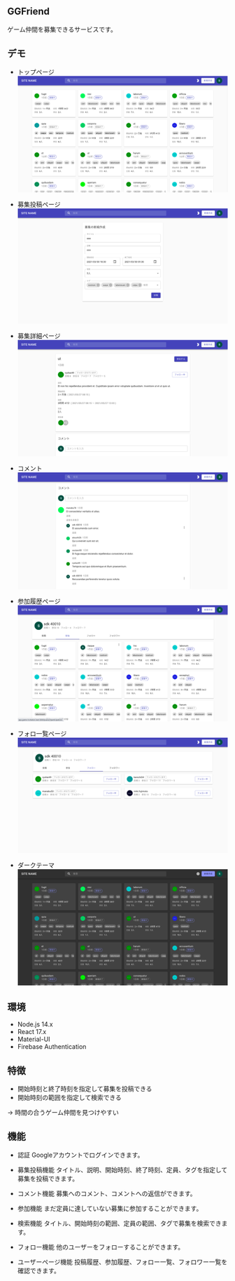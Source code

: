 ## GGFriend
ゲーム仲間を募集できるサービスです。

## デモ
- トップページ
    ![トップページ](https://raw.githubusercontent.com/sdk40010/game-invitation-frontend/images/top.png)

- 募集投稿ページ
    ![募集投稿ページ](https://raw.githubusercontent.com/sdk40010/game-invitation-frontend/images/newInvitation.png)

- 募集詳細ページ
    ![募集詳細ページ](https://raw.githubusercontent.com/sdk40010/game-invitation-frontend/images/showInvitation.png)

- コメント
    ![コメント](https://raw.githubusercontent.com/sdk40010/game-invitation-frontend/images/comment.png)

- 参加履歴ページ
    ![募集詳細ページ](https://raw.githubusercontent.com/sdk40010/game-invitation-frontend/images/history.png)

- フォロ一覧ページ
    ![フォロー一覧ページ](https://raw.githubusercontent.com/sdk40010/game-invitation-frontend/images/followings.png)

- ダークテーマ
    ![ダークテーマ](https://raw.githubusercontent.com/sdk40010/game-invitation-frontend/images/darkTheme.png)

## 環境
- Node.js 14.x
- React 17.x
- Material-UI
- Firebase Authentication

## 特徴
- 開始時刻と終了時刻を指定して募集を投稿できる
- 開始時刻の範囲を指定して検索できる

→ 時間の合うゲーム仲間を見つけやすい

## 機能
- 認証
    Googleアカウントでログインできます。

- 募集投稿機能
    タイトル、説明、開始時刻、終了時刻、定員、タグを指定して募集を投稿できます。

- コメント機能
    募集へのコメント、コメントへの返信ができます。

- 参加機能
    まだ定員に達していない募集に参加することができます。

- 検索機能
    タイトル、開始時刻の範囲、定員の範囲、タグで募集を検索できます。

- フォロー機能
    他のユーザーをフォローすることができます。

- ユーザーページ機能
    投稿履歴、参加履歴、フォロー一覧、フォロワー一覧を確認できます。



